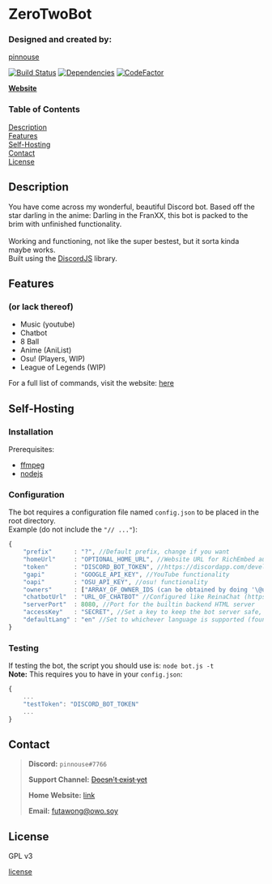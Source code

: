 # ZeroTwoBot
### Designed and created by:
[pinnouse](https://github.com/pinnouse/ZeroTwoBot)

[![Build Status](https://travis-ci.com/pinnouse/ZeroTwoBot.svg?branch=master)](https://travis-ci.com/pinnouse/ZeroTwoBot) [![Dependencies](https://david-dm.org/pinnouse/ZeroTwoBot.svg)](https://david-dm.org/pinnouse/ZeroTwoBot) [![CodeFactor](https://www.codefactor.io/repository/github/pinnouse/zerotwobot/badge)](https://www.codefactor.io/repository/github/pinnouse/zerotwobot)

**[Website](http://zerotwo.gnowbros.com)**

### Table of Contents
[Description](#description)<br />
[Features](#features)<br />
[Self-Hosting](#self-hosting)<br />
[Contact](#contact)<br />
[License](#license)

## Description
You have come across my wonderful, beautiful Discord bot. Based off the star darling in the anime: Darling in the FranXX, this bot is packed to the brim with unfinished functionality.
<br />
<br />
Working and functioning, not like the super bestest, but it sorta kinda maybe works.
<br />
Built using the [DiscordJS](https://discord.js.org) library.

## Features
### (or lack thereof)
- Music (youtube)
- Chatbot
- 8 Ball
- Anime (AniList)
- Osu! (Players, WIP)
- League of Legends (WIP)

For a full list of commands, visit the website: [here](http://zerotwo.gnowbros.com)

## Self-Hosting
### Installation

Prerequisites:
- [ffmpeg](https://www.ffmpeg.org)
- [nodejs](https://nodejs.org)

### Configuration
The bot requires a configuration file named ` config.json ` to be placed in the root directory.
<br />
Example (do not include the `"// ..."`):

```js
{
    "prefix"      : "?", //Default prefix, change if you want
    "homeUrl"     : "OPTIONAL_HOME_URL", //Website URL for RichEmbed author links
    "token"       : "DISCORD_BOT_TOKEN", //https://discordapp.com/developers
    "gapi"        : "GOOGLE_API_KEY", //YouTube functionality
    "oapi"        : "OSU_API_KEY", //osu! functionality
    "owners"      : ["ARRAY_OF_OWNER_IDS (can be obtained by doing '\@username#tag'"], //So you can use the kill command
    "chatbotUrl"  : "URL_OF_CHATBOT" //Configured like ReinaChat (https://github.com/pinnouse/ReinaChat)
    "serverPort"  : 8080, //Port for the builtin backend HTML server
    "accessKey"   : "SECRET", //Set a key to keep the bot server safe, passed as a GET 'key=' argument
    "defaultLang" : "en" //Set to whichever language is supported (found in ./locales/)
}
```

### Testing
If testing the bot, the script you should use is: `node bot.js -t`
<br />
**Note:** This requires you to have in your ` config.json `:

```js
{
    ...
    "testToken": "DISCORD_BOT_TOKEN"
    ...
}
```

## Contact

> **Discord:** `pinnouse#7766`
>
> **Support Channel:** ~~[Doesn't exist yet]()~~
>
> **Home Website:** [link](https://gnowbros.com)
>
> **Email:** [futawong@owo.soy](mailto:futawong@owo.soy)

## License
GPL v3

[license](./LICENSE)

